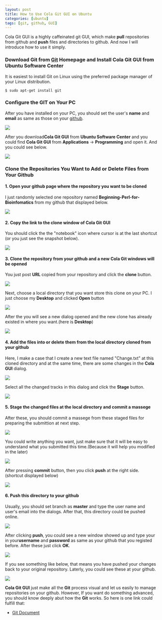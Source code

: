 ```yaml
---
layout: post
title: How to Use Cola Git GUI on Ubuntu
categories: [ubuntu]
tags: [git, github, GUI]
---
```


Cola Git GUI is a highly caffeinated git GUI, which make **pull** repositories from github and **push** files and directories to github. And now I will introduce how to use it simply.

### Download Git from [Git](http://git-scm.com/download) Homepage and Install **Cola Git GUI** from **Ubuntu Software Center**

It is easiest to install Git on Linux using the preferred package manager of your Linux distribution.

```
$ sudo apt-get install git
```
### Configure the GIT on Your PC

After you have installed on your PC, you should set the user's **name** and **email** as same as those on your [github](https://github.com).

![](http://i.imgur.com/YszI0vW.png)

After you download**Cola Git GUI** from **Ubuntu Software Center** and you could find **Cola Git GUI** from **Applications** -> **Programming** and open it. And you could see below.

![](http://i.imgur.com/XE09q4E.png)

### Clone the Repositories You Want to Add or Delete Files from Your Github

#### 1. Open your github page where the repository you want to be cloned

I just randomly selected one repository named **Beginning-Perl-for-Bioinfomatics** from my github that displayed below.

![](http://i.imgur.com/afnl3XO.png)

#### 2. Copy the link to the clone window of Cola Git GUI

You should click the the "notebook" icon where cursor is at the last shortcut (or you just see the snapshot below).

![](http://i.imgur.com/IHkIF5M.png)

#### 3. Clone the repository from your github and a new Cola Git windows will be opened

You just post **URL** copied from your repository and click the **clone** button.

![](http://i.imgur.com/ltoYvdz.png)

Next, choose a local directory that you want store this clone on your PC. I just choose my **Desktop** and clicked **Open** button

![](http://i.imgur.com/cpma5rC.png)

After the you will see a new dialog opened and the new clone has already existed in where you want.(here is **Desktop**)

![](http://i.imgur.com/gppFkjB.png)

#### 4. Add the files into or delete them from the local directory cloned from your github

Here, I make a case that I create a new text file named "Change.txt" at this cloned directory and at the same time, there are some changes in the **Cola GUI** dialog.

![](http://i.imgur.com/zmvqgrO.png)

Select all the changed tracks in this dialog and click the **Stage** button.

![](http://i.imgur.com/zmvqgrO.png)

#### 5. Stage the changed files at the local directory and commit a massege

After these, you should commit a massege from these staged files for preparing the submittion at next step.

![](http://i.imgur.com/iks63Uc.png)

You could write anything you want, just make sure that it will be easy to understand what you submitted this time.(Because it will help you modified in the later)

![](http://i.imgur.com/FBxW17V.png)

After pressing **commit** button, then you click **push** at the right side. (shortcut displayed below)

![](http://i.imgur.com/t0XdUis.png)

#### 6. Push this directory to your github 

Usually, you should set branch as **master** and type the user name and user's email into the dialogs. After that, this directory could be pushed online.

![](http://i.imgur.com/Ncaac3I.png)

After clicking **push**, you could see a new window showed up and type your in your**username** and **password** as same as your github that you registed before. After these just click **OK**.

![](http://i.imgur.com/B6s7VEs.png)

If you see something like below, that means you have pushed your changes back to your original repository. Laterly, you could see these at your github. 

![](http://i.imgur.com/4mbmW49.png)


**Cola Git GUI** just make all the **Git** process visual and let us easily to manage repositories on your github. However, If you want do something advanced, you should know deeply abut how the **Git** works. So here is one link could fulfill that:

- [Git Document](http://git-scm.com/doc)

